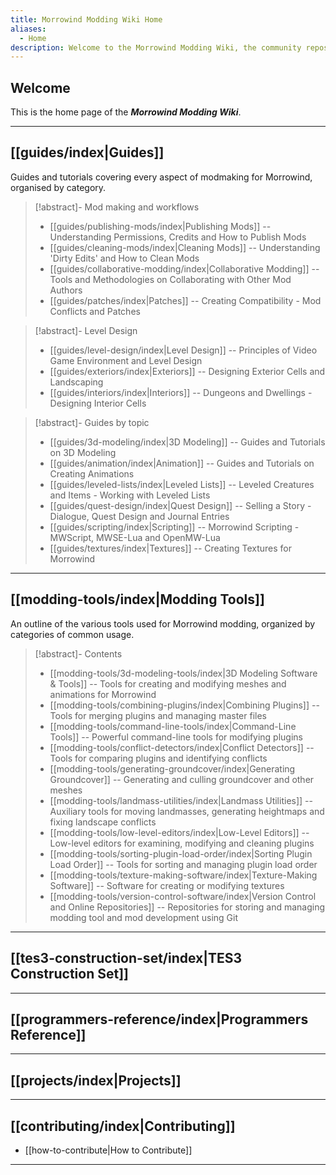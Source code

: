 ```yaml
---
title: Morrowind Modding Wiki Home
aliases:
  - Home
description: Welcome to the Morrowind Modding Wiki, the community repository of Morrowind modding knowledge
---
```

## Welcome

This is the home page of the ***Morrowind Modding Wiki***.

---

## [[guides/index|Guides]]

Guides and tutorials covering every aspect of modmaking for Morrowind, organised by category.

>[!abstract]- Mod making and workflows
>
>* [[guides/publishing-mods/index|Publishing Mods]] -- Understanding Permissions, Credits and How to Publish Mods
>* [[guides/cleaning-mods/index|Cleaning Mods]] -- Understanding 'Dirty Edits' and How to Clean Mods
>* [[guides/collaborative-modding/index|Collaborative Modding]] -- Tools and Methodologies on Collaborating with Other Mod Authors
>* [[guides/patches/index|Patches]] -- Creating Compatibility - Mod Conflicts and Patches

>[!abstract]- Level Design
>
>* [[guides/level-design/index|Level Design]] -- Principles of Video Game Environment and Level Design
>* [[guides/exteriors/index|Exteriors]] -- Designing Exterior Cells and Landscaping
>* [[guides/interiors/index|Interiors]] -- Dungeons and Dwellings - Designing Interior Cells

>[!abstract]- Guides by topic
>
>* [[guides/3d-modeling/index|3D Modeling]] -- Guides and Tutorials on 3D Modeling
>* [[guides/animation/index|Animation]] -- Guides and Tutorials on Creating Animations
>* [[guides/leveled-lists/index|Leveled Lists]] -- Leveled Creatures and Items - Working with Leveled Lists
>* [[guides/quest-design/index|Quest Design]] -- Selling a Story - Dialogue, Quest Design and Journal Entries
>* [[guides/scripting/index|Scripting]] -- Morrowind Scripting - MWScript, MWSE-Lua and OpenMW-Lua
>* [[guides/textures/index|Textures]] -- Creating Textures for Morrowind

---

## [[modding-tools/index|Modding Tools]]

An outline of the various tools used for Morrowind modding, organized by categories of common usage.

>[!abstract]- Contents
>
>* [[modding-tools/3d-modeling-tools/index|3D Modeling Software & Tools]] -- Tools for creating and modifying meshes and animations for Morrowind
>* [[modding-tools/combining-plugins/index|Combining Plugins]] -- Tools for merging plugins and managing master files
>* [[modding-tools/command-line-tools/index|Command-Line Tools]] -- Powerful command-line tools for modifying plugins
>* [[modding-tools/conflict-detectors/index|Conflict Detectors]] -- Tools for comparing plugins and identifying conflicts
>* [[modding-tools/generating-groundcover/index|Generating Groundcover]] -- Generating and culling groundcover and other meshes
>* [[modding-tools/landmass-utilities/index|Landmass Utilities]] -- Auxiliary tools for moving landmasses, generating heightmaps and fixing landscape conflicts
>* [[modding-tools/low-level-editors/index|Low-Level Editors]] -- Low-level editors for examining, modifying and cleaning plugins
>* [[modding-tools/sorting-plugin-load-order/index|Sorting Plugin Load Order]] -- Tools for sorting and managing plugin load order
>* [[modding-tools/texture-making-software/index|Texture-Making Software]] -- Software for creating or modifying textures
>* [[modding-tools/version-control-software/index|Version Control and Online Repositories]] -- Repositories for storing and managing modding tool and mod development using Git

---

## [[tes3-construction-set/index|TES3 Construction Set]]

---

## [[programmers-reference/index|Programmers Reference]]

---

## [[projects/index|Projects]]

---

## [[contributing/index|Contributing]]

* [[how-to-contribute|How to Contribute]]

---
